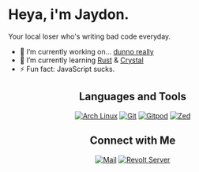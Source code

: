 # Heya, i'm Jaydon.

Your local loser who's writing bad code everyday.

- 🔭 I’m currently working on... [dunno really](https://files.catbox.moe/scf8nb.gif)
- 🌱 I’m currently learning [Rust](https://www.rust-lang.org/) & [Crystal](https://crystal-lang.org/)
- ⚡ Fun fact: JavaScript sucks.
<div align="center">

## Languages and Tools

[![Arch Linux](https://img.shields.io/badge/arch%20linux-1793D1?style=for-the-badge&logo=archlinux&logoColor=white)](https://archlinux.org)
[![Git](https://img.shields.io/badge/git-F05032?style=for-the-badge&logo=git&logoColor=white)](https://git-scm.com)
[![Gitpod](https://img.shields.io/badge/gitpod-FFAE33?style=for-the-badge&logo=gitpod&logoColor=white)](https://gitpod.io)
[![Zed](https://img.shields.io/badge/zed-084CCF?style=for-the-badge&logo=zedindustries&logoColor=white)](https://zed.dev)

## Connect with Me

[![Mail](https://img.shields.io/badge/duckduckgo-DE5833?style=for-the-badge&logo=duckduckgo&logoColor=white)](mailto:xxdr@duck.com)
[![Revolt Server](https://img.shields.io/badge/Revolt_Server-FF4655?style=for-the-badge&logo=revolt.chat&logoColor=white)](https://rvlt.gg/22zGfce3)
